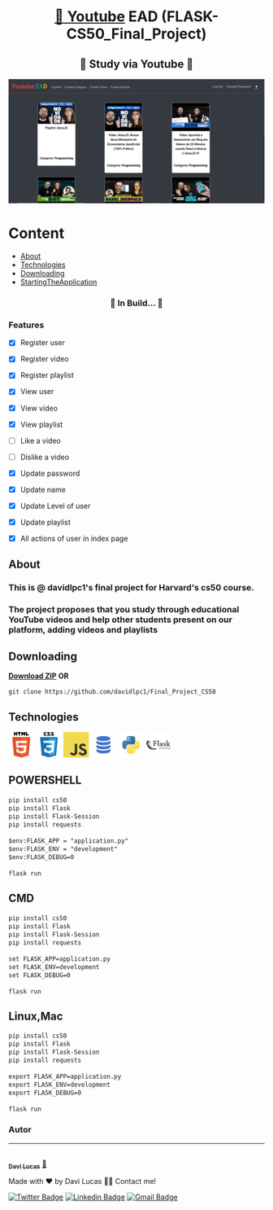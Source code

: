 <h1 align="center">
    <a href="https://www.youtube.com/">🔗 Youtube</a> EAD (FLASK-CS50_Final_Project)</a>
</h1>
<h2 align="center">🚀 Study via Youtube 🚀</h2>

<img src="static/home.PNG" alt="Home">

Content
=================
   * [About](#About)
   * [Technologies](#Technologies)
   * [Downloading](#Downloading)
   * [StartingTheApplication](#Starting)
  
<h3 align="center"> 
	🚧 In Build...  🚧
</h3>

### Features

- [x] Register user
- [x] Register video
- [x] Register playlist
- [x] View user
- [x] View video
- [x] View playlist
- [ ] Like a video
- [ ] Dislike a video
- [x] Update password
- [x] Update name
- [x] Update Level of user
- [x] Update playlist
- [x] All actions of user in index page
 

<div id="About">    

## About
### This is @ davidlpc1's final project for Harvard's cs50 course.
### The project proposes that you study through educational YouTube videos and help other students present on our platform, adding videos and playlists

</div>

<div id="Downloading">

## Downloading

<strong><a href="https://github.com/davidlpc1/Final_Project_CS50/archive/main.zip">Download ZIP</a></strong>
<strong>OR</strong>

```
git clone https://github.com/davidlpc1/Final_Project_CS50
```

</div>

<div id="Technologies">

## Technologies

<code><img  height="50" src="https://raw.githubusercontent.com/github/explore/80688e429a7d4ef2fca1e82350fe8e3517d3494d/topics/html/html.png" alt="HTML"></code>
<code><img  height="50" src="https://raw.githubusercontent.com/github/explore/80688e429a7d4ef2fca1e82350fe8e3517d3494d/topics/css/css.png" alt="CSS"></code>
<code><img height="50" src="https://raw.githubusercontent.com/github/explore/80688e429a7d4ef2fca1e82350fe8e3517d3494d/topics/javascript/javascript.png" alt="JavaScript"></code>
<code><img height="50" src="https://raw.githubusercontent.com/github/explore/80688e429a7d4ef2fca1e82350fe8e3517d3494d/topics/sql/sql.png" alt="SQLite"></code>
<code><img height="50" src="https://raw.githubusercontent.com/github/explore/80688e429a7d4ef2fca1e82350fe8e3517d3494d/topics/python/python.png" alt="Python"></code>
<code><img height="50" src="https://raw.githubusercontent.com/github/explore/80688e429a7d4ef2fca1e82350fe8e3517d3494d/topics/flask/flask.png" alt="Python"></code>
</div>

<div id="Starting">

## POWERSHELL 
```
pip install cs50
pip install Flask
pip install Flask-Session
pip install requests

$env:FLASK_APP = "application.py"  
$env:FLASK_ENV = "development" 
$env:FLASK_DEBUG=0

flask run
```
## CMD 
```
pip install cs50
pip install Flask
pip install Flask-Session
pip install requests

set FLASK_APP=application.py 
set FLASK_ENV=development 
set FLASK_DEBUG=0

flask run
```
## Linux,Mac
``` 
pip install cs50
pip install Flask
pip install Flask-Session
pip install requests

export FLASK_APP=application.py 
export FLASK_ENV=development 
export FLASK_DEBUG=0

flask run
```
</div>

### Autor
---

<a href="https://github.com/davidlpc1">
 <img style="border-radius: 50%;" src="https://avatars2.githubusercontent.com/u/66884233?v=4" width="100px;" alt="">
 <br />
 <sub><b>Davi Lucas</b></sub></a> <a href="https://app.rocketseat.com.br/me/davi-lucas-marques-de-freitas-04149">🚀</a>


Made with ❤️ by Davi Lucas 👋🏽 Contact me!

[![Twitter Badge](https://img.shields.io/badge/-@ProgramadorDavi-1ca0f1?style=flat-square&labelColor=1ca0f1&logo=twitter&logoColor=white&link=https://twitter.com/ProgramadorDavi)](https://twitter.com/ProgramadorDavi) [![Linkedin Badge](https://img.shields.io/badge/-Davi-Lucas?style=flat-square&logo=Linkedin&logoColor=white&link=https://www.linkedin.com/in/davi-lucas-93abb71b3/)](https://www.linkedin.com/in/davi-lucas-93abb71b3/) 
[![Gmail Badge](https://img.shields.io/badge/-davilucasdlcreator@gmail.com-c14438?style=flat-square&logo=Gmail&logoColor=white&link=mailto:davilucasdlcreator@gmail.com)](mailto:davilucasdlcreator@gmail.com)